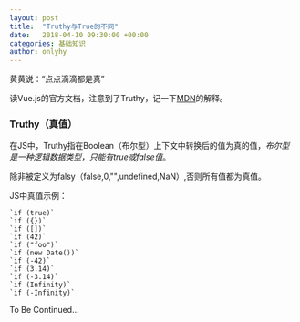 ```yaml
---
layout: post
title:  "Truthy与True的不同"
date:   2018-04-10 09:30:00 +00:00
categories: 基础知识
author: onlyhy
---
```


黄黄说：“点点滴滴都是真”

读Vue.js的官方文档，注意到了Truthy，记一下[MDN](https://developer.mozilla.org/zh-CN/docs/Glossary/Truthy)的解释。

### Truthy（真值）

在JS中，Truthy指在Boolean（布尔型）上下文中转换后的值为真的值，*布尔型是一种逻辑数据类型，只能有true或false值*。

除非被定义为falsy（false,0,"",undefined,NaN）,否则所有值都为真值。

JS中真值示例：

    `if (true)`
    `if ({})`
    `if ([])`
    `if (42)`
    `if ("foo")`
    `if (new Date())`
    `if (-42)`
    `if (3.14)`
    `if (-3.14)`
    `if (Infinity)`
    `if (-Infinity)`



To Be Continued…
